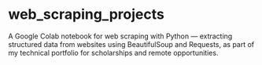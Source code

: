 # web_scraping_projects
A Google Colab notebook for web scraping with Python — extracting structured data from websites using BeautifulSoup and Requests, as part of my technical portfolio for scholarships and remote opportunities.
